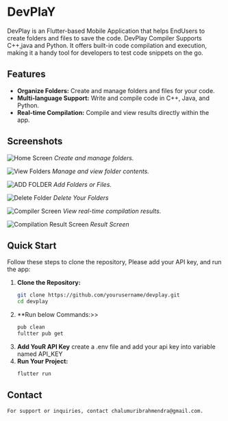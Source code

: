 # DevPlaY
DevPlay is an Flutter-based Mobile Application that  helps EndUsers to create folders and files to save the code.
DevPlay Compiler Supports C++,java and Python.
It offers built-in code compilation and execution, making it a handy tool for developers to test code snippets on the go.
## Features

- **Organize Folders:** Create and manage folders and files for your code.
- **Multi-language Support:** Write and compile code in C++, Java, and Python.
- **Real-time Compilation:** Compile and view results directly within the app.

## Screenshots

![Home Screen](assets/ss1.jpg)
*Create and manage folders.*

![View Folders](assets/ss2.jpg)
*Manage and view folder contents.*

![ADD FOLDER](assets/ss3.jpg)
*Add Folders or Files.*

![Delete Folder](assets/ss4.jpg)
*Delete Your Folders*

![Compiler Screen ](assets/ss5.jpg)
*View real-time compilation results.*

![Compilation Result Screen](assets/ss6.jpg)
*Result Screen*



## Quick Start

Follow these steps to clone the repository, Please add your API key, and run the app:

1. **Clone the Repository:**
   ```bash
   git clone https://github.com/yourusername/devplay.git
   cd devplay
2. **Run below Commands:>>
   ```bash
   pub clean
   fultter pub get
3. **Add YouR API Key**
     create a .env file and add your api key into variable named API_KEY
4. **Run Your Project:**
    ```bash
    flutter run
   
## Contact
    For support or inquiries, contact chalumuribrahmendra@gmail.com.
